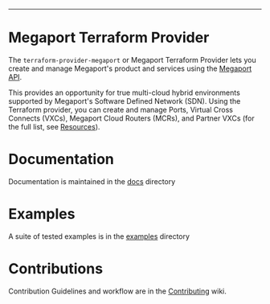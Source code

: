---

# Megaport Terraform Provider

The `terraform-provider-megaport` or Megaport Terraform Provider lets you create and manage 
Megaport's product and services using the [Megaport API](https://dev.megaport.com).

This provides an opportunity for true multi-cloud hybrid environments supported by Megaport's Software 
Defined Network (SDN). Using the Terraform provider, you can create and manage Ports, Virtual Cross Connects (VXCs), Megaport Cloud Routers (MCRs), and Partner VXCs 
(for the full list, see [Resources](Resources_Overview)).

# Documentation
Documentation is maintained in the [docs](../tree/main/docs) directory

# Examples
A suite of tested examples is in the [examples](../tree/main/examples) directory

# Contributions
Contribution Guidelines and workflow are in the [Contributing](Contributing) wiki.


